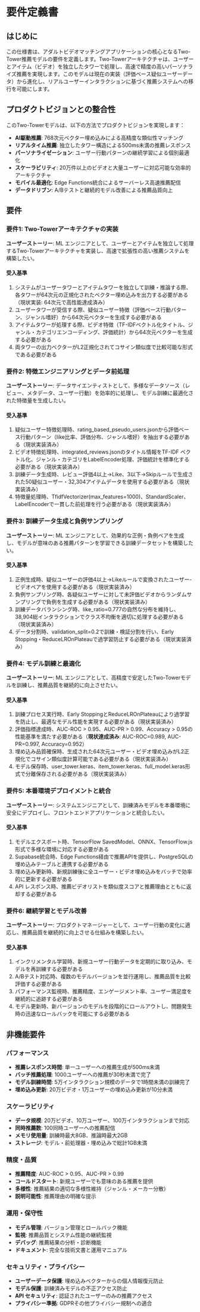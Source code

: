 # 要件定義書

## はじめに

この仕様書は、アダルトビデオマッチングアプリケーションの核心となるTwo-Tower推薦モデルの要件を定義します。Two-Towerアーキテクチャは、ユーザーとアイテム（ビデオ）を独立したタワーで処理し、高速で精度の高いパーソナライズ推薦を実現します。このモデルは現在の実装（評価ベース疑似ユーザーデータ）から進化し、リアルユーザーインタラクションに基づく推薦システムへの移行を可能にします。

## プロダクトビジョンとの整合性

このTwo-Towerモデルは、以下の方法でプロダクトビジョンを実現します：

- **AI駆動推薦**: 768次元ベクター埋め込みによる高精度な類似性マッチング
- **リアルタイム推薦**: 独立したタワー構造による500ms未満の推薦レスポンス
- **パーソナライゼーション**: ユーザー行動パターンの継続学習による個別最適化
- **スケーラビリティ**: 20万件以上のビデオと大量ユーザーに対応可能な効率的アーキテクチャ
- **モバイル最適化**: Edge Functions統合によるサーバーレス高速推薦配信
- **データドリブン**: A/Bテストと継続的モデル改善による推薦品質向上

## 要件

### 要件1: Two-Towerアーキテクチャの実装

**ユーザーストーリー**: ML エンジニアとして、ユーザーとアイテムを独立して処理するTwo-Towerアーキテクチャを実装し、高速で拡張性の高い推薦システムを構築したい。

#### 受入基準

1. システムがユーザータワーとアイテムタワーを独立して訓練・推論する際、各タワーが64次元の正規化されたベクター埋め込みを出力する必要がある（現状実装: 64次元で高性能達成済み）
2. ユーザータワーが受信する際、疑似ユーザー特徴（評価ベース行動パターン、ジャンル嗜好）から64次元ベクターを生成する必要がある
3. アイテムタワーが処理する際、ビデオ特徴（TF-IDFベクトル化タイトル、ジャンル・カテゴリエンコーディング、評価統計）から64次元ベクターを生成する必要がある
4. 両タワーの出力ベクターがL2正規化されてコサイン類似度で比較可能な形式である必要がある

### 要件2: 特徴エンジニアリングとデータ前処理

**ユーザーストーリー**: データサイエンティストとして、多様なデータソース（レビュー、メタデータ、ユーザー行動）を効率的に処理し、モデル訓練に最適化された特徴量を生成したい。

#### 受入基準

1. 疑似ユーザー特徴処理時、rating_based_pseudo_users.jsonから評価ベース行動パターン（like比率、評価分布、ジャンル嗜好）を抽出する必要がある（現状実装済み）
2. ビデオ特徴処理時、integrated_reviews.jsonのタイトル情報をTF-IDF ベクトル化、ジャンル・カテゴリをLabelEncoder処理、評価統計を標準化する必要がある（現状実装済み）
3. 訓練データ生成時、レビュー評価4以上→Like、3以下→Skipルールで生成された50疑似ユーザー・32,304アイテムデータを使用する必要がある（現状実装済み）
4. 特徴量処理時、TfidfVectorizer(max_features=1000)、StandardScaler、LabelEncoderで一貫した前処理を行う必要がある（現状実装済み）

### 要件3: 訓練データ生成と負例サンプリング

**ユーザーストーリー**: ML エンジニアとして、効果的な正例・負例ペアを生成し、モデルが意味のある推薦パターンを学習できる訓練データセットを構築したい。

#### 受入基準

1. 正例生成時、疑似ユーザーの評価4以上→Likeルールで変換されたユーザー-ビデオペアを使用する必要がある（現状実装済み）
2. 負例サンプリング時、各疑似ユーザーに対して未評価ビデオからランダムサンプリングで負例を生成する必要がある（現状実装済み）
3. 訓練データバランシング時、like_ratio=0.777の自然な分布を維持し、38,904総インタラクションでクラス不均衡を適切に処理する必要がある（現状実装済み）
4. データ分割時、validation_split=0.2で訓練・検証分割を行い、Early Stopping・ReduceLROnPlateauで過学習防止する必要がある（現状実装済み）

### 要件4: モデル訓練と最適化

**ユーザーストーリー**: ML エンジニアとして、高精度で安定したTwo-Towerモデルを訓練し、推薦品質を継続的に向上させたい。

#### 受入基準

1. 訓練プロセス実行時、Early StoppingとReduceLROnPlateauにより過学習を防止し、最適なモデル性能を実現する必要がある（現状実装済み）
2. 評価指標達成時、AUC-ROC > 0.95、AUC-PR > 0.99、Accuracy > 0.95の性能基準を満たす必要がある（**現状達成済み**: AUC-ROC=0.989, AUC-PR=0.997, Accuracy=0.952）
3. 埋め込み品質確保時、生成された64次元ユーザー・ビデオ埋め込みがL2正規化でコサイン類似度計算可能である必要がある（現状実装済み）
4. モデル保存時、user_tower.keras、item_tower.keras、full_model.keras形式で分離保存される必要がある（現状実装済み）

### 要件5: 本番環境デプロイメントと統合

**ユーザーストーリー**: システムエンジニアとして、訓練済みモデルを本番環境に安全にデプロイし、フロントエンドアプリケーションと統合したい。

#### 受入基準

1. モデルエクスポート時、TensorFlow SavedModel、ONNX、TensorFlow.js形式で多様な環境に対応する必要がある
2. Supabase統合時、Edge Functions経由で推薦APIを提供し、PostgreSQLの埋め込みテーブルと連携する必要がある
3. 埋め込み更新時、新規訓練後に全ユーザー・ビデオ埋め込みをバッチで効率的に更新する必要がある
4. API レスポンス時、推薦ビデオリストを類似度スコアと推薦理由とともに返却する必要がある

### 要件6: 継続学習とモデル改善

**ユーザーストーリー**: プロダクトマネージャーとして、ユーザー行動の変化に適応し、推薦品質を継続的に向上させる仕組みを構築したい。

#### 受入基準

1. インクリメンタル学習時、新規ユーザー行動データを定期的に取り込み、モデルを再訓練する必要がある
2. A/Bテスト対応時、複数のモデルバージョンを並行運用し、推薦品質を比較評価する必要がある
3. パフォーマンス監視時、推薦精度、エンゲージメント率、ユーザー満足度を継続的に追跡する必要がある
4. モデル更新時、新バージョンのモデルを段階的にロールアウトし、問題発生時の迅速なロールバックを可能にする必要がある

## 非機能要件

### パフォーマンス
- **推薦レスポンス時間**: 単一ユーザーへの推薦生成が500ms未満
- **バッチ推薦処理**: 1000ユーザーへの推薦が30秒未満で完了
- **モデル訓練時間**: 5万インタラクション規模のデータで1時間未満の訓練完了
- **埋め込み更新**: 20万ビデオ・1万ユーザーの埋め込み更新が10分未満

### スケーラビリティ
- **データ規模**: 20万ビデオ、10万ユーザー、100万インタラクションまで対応
- **同時推薦数**: 100同時ユーザーへの推薦配信
- **メモリ使用量**: 訓練時最大8GB、推論時最大2GB
- **ストレージ**: モデル・前処理器・埋め込みで総計1GB未満

### 精度・品質
- **推薦精度**: AUC-ROC > 0.95、AUC-PR > 0.99
- **コールドスタート**: 新規ユーザーでも意味のある推薦を提供
- **多様性**: 推薦結果の適切な多様性維持（ジャンル・メーカー分散）
- **説明可能性**: 推薦理由の明確な提示

### 運用・保守性
- **モデル管理**: バージョン管理とロールバック機能
- **監視**: 推薦品質とシステム性能の継続監視
- **デバッグ**: 推薦結果の分析・診断機能
- **ドキュメント**: 完全な技術文書と運用マニュアル

### セキュリティ・プライバシー
- **ユーザーデータ保護**: 埋め込みベクターからの個人情報復元防止
- **モデル保護**: 訓練済みモデルの不正アクセス防止
- **API セキュリティ**: 認証されたユーザーのみの推薦アクセス
- **プライバシー準拠**: GDPRその他プライバシー規制への適合